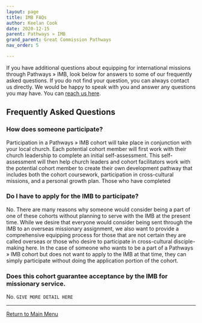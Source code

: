 ```yaml
---
layout: page
title: IMB FAQs
author: Keelan Cook
date: 2020-12-15
parent: Pathways » IMB
grand_parent: Great Commission Pathways
nav_order: 5

---
```

If you have additional questions about equipping for international missions through Pathways » IMB, look below for answers to some of our frequently asked questions. If you do not find your question, you can always contact us directly. We would be happy to speak with you and answer any questions you may have. You can [reach us here](mailto:keelan@ubahouston.org).

## Frequently Asked Questions

### How does someone participate?
Participation in a Pathways » IMB cohort will take place in conjunction with your local church. Each potential cohort member will first work with their church leadership to complete an initial self-assessment. This self-assessment will then help church leaders and cohort facilitators work with the potential cohort member to create their own development pathway that includes both the cohort coursework, participation in cross-cultural missions, and a personal growth plan. Those who have completed 

### Do I have to apply for the IMB to participate?
No. There are many reasons why someone would consider being a part of one of these cohorts without planning to serve with the IMB at the present time. While we desire that everyone would consider being sent through the IMB to an overseas missionary assignment, we also want to provide a comprehensive equipping process for those that are not certain they are called overseas or those who desire to participate in cross-cultural disciple-making here. In the case of someone who wants to be a part of a  Pathways » IMB cohort but does not want to apply to the IMB at that time, they can simply participate without doing the application portion of the cohort.

### Does this cohort guarantee acceptance by the IMB for missionary service.
No. `GIVE MORE DETAIL HERE`

---

[Return to Main Menu](https://pathways.ml/pathways-imb/)